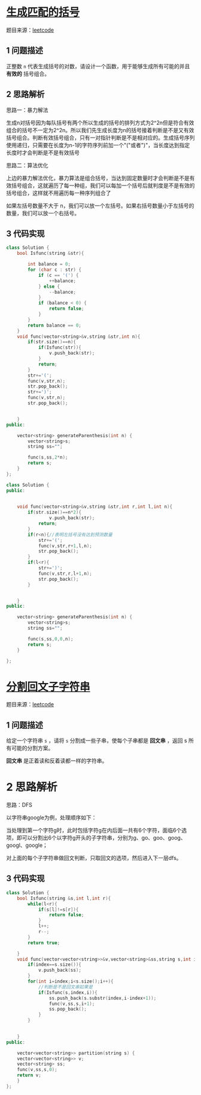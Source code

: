 # [生成匹配的括号](https://leetcode.cn/problems/IDBivT/)

题目来源：[leetcode]([https://leetcode.cn/problems/IDBivT/](https://leetcode.cn/problems/IDBivT/))

## 1 问题描述

正整数 `n` 代表生成括号的对数，请设计一个函数，用于能够生成所有可能的并且 **有效的** 括号组合。

## 2 思路解析

思路一：暴力解法

生成n对括号因为每队括号有两个所以生成的括号的排列方式为2^2n但是符合有效组合的括号不一定为2^2n。所以我们先生成长度为n的括号接着判断是不是又有效括号组合。判断有效括号组合，只有一对指针判断是不是相对应的。生成括号序列使用递归，只需要在长度为n-1的字符序列前加一个"("或者")"，当长度达到指定长度时才会判断是不是有效括号

思路二：算法优化

上边的暴力解法优化，暴力算法是组合括号，当达到固定数量时才会判断是不是有效括号组合，这就遍历了每一种组，我们可以每加一个括号后就判度是不是有效的括号组合，这样就不用遍历每一种序列组合了

如果左括号数量不大于 n，我们可以放一个左括号。如果右括号数量小于左括号的数量，我们可以放一个右括号。

## 3 代码实现



```C++
class Solution {
    bool Isfunc(string &str){

        int balance = 0;
        for (char c : str) {
            if (c == '(') {
                ++balance;
            } else {
                --balance;
            }
            if (balance < 0) {
                return false;
            }
        }
        return balance == 0;
    }
    void func(vector<string>&v,string &str,int n){
        if(str.size()==n){
            if(Isfunc(str)){
                v.push_back(str);
            }
            return;
        }
        str+='(';
        func(v,str,n);
        str.pop_back();
        str+=')';
        func(v,str,n);
        str.pop_back();


    }
public:

    vector<string> generateParenthesis(int n) {
        vector<string>s;
        string ss="";

        func(s,ss,2*n);
        return s;
    }
};
```



```C++
class Solution {
public:

    
    void func(vector<string>&v,string &str,int r,int l,int n){
        if(str.size()==n*2){
                v.push_back(str);
            return;
        }
        if(r<n){//表明左括号没有达到预测数量
            str+='(';
            func(v,str,r+1,l,n);
            str.pop_back();
        }
        if(l<r){
            str+=')';
            func(v,str,r,l+1,n);
            str.pop_back();
        }


    }
public:

    vector<string> generateParenthesis(int n) {
        vector<string>s;
        string ss="";

        func(s,ss,0,0,n);
        return s;
    }

};
```

# [分割回文子字符串](https://leetcode.cn/problems/M99OJA/)

题目来源：[leetcode]([https://leetcode.cn/problems/M99OJA/](https://leetcode.cn/problems/M99OJA/))

## 1 问题描述

给定一个字符串 `s` ，请将 `s` 分割成一些子串，使每个子串都是 **回文串** ，返回 s 所有可能的分割方案。

**回文串** 是正着读和反着读都一样的字符串。

# 2 思路解析

思路：DFS

以字符串google为例，处理顺序如下：

当处理到第一个字符g时，此时包括字符g在内后面一共有6个字符，面临6个选项，即可以分割出6个以字符g开头的子字符串，分别为g、go、goo、goog、googl、google；

对上面的每个子字符串做回文判断，只取回文的选项，然后进入下一层dfs。

## 3 代码实现



```C++
class Solution {
    bool Isfunc(string &s,int l,int r){
        while(l<r){
            if(s[l]!=s[r]){
                return false;
            }
            l++;
            r--;
        }
        return true;

    }
    void func(vector<vector<string>>&v,vector<string>&ss,string s,int index){
        if(index==s.size()){
            v.push_back(ss);
        }
        for(int i=index;i<s.size();i++){
            //判断是不是回文串如果是
            if(Isfunc(s,index,i)){
                ss.push_back(s.substr(index,i-index+1));
                func(v,ss,s,i+1);
                ss.pop_back();
            }
        }
        

    }
public:

    vector<vector<string>> partition(string s) {
    vector<vector<string>> v;
    vector<string> ss;
    func(v,ss,s,0);
    return v;
    }
};
```